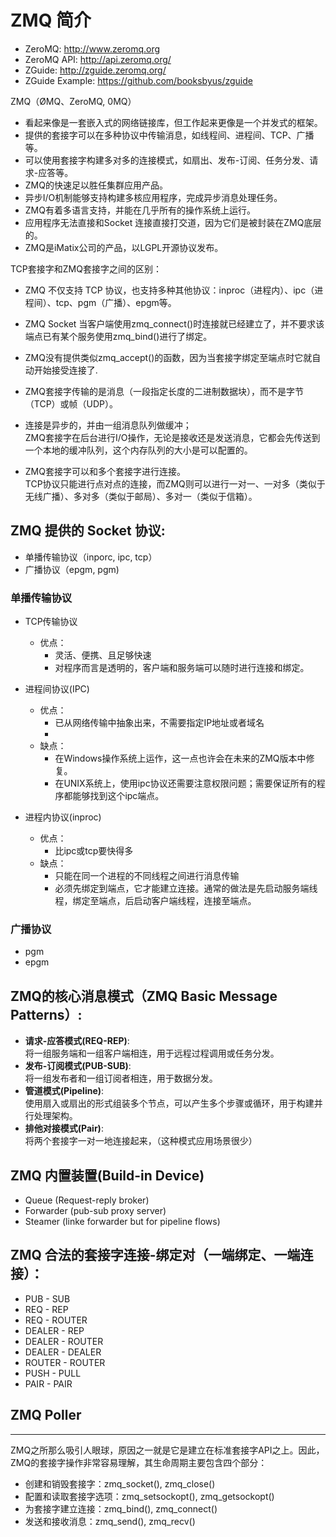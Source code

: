 # ZMQ 简介

 - ZeroMQ: http://www.zeromq.org
 - ZeroMQ API: http://api.zeromq.org/
 - ZGuide: http://zguide.zeromq.org/
 - ZGuide Example: https://github.com/booksbyus/zguide

 ZMQ（ØMQ、ZeroMQ, 0MQ）

 - 看起来像是一套嵌入式的网络链接库，但工作起来更像是一个并发式的框架。
 - 提供的套接字可以在多种协议中传输消息，如线程间、进程间、TCP、广播等。
 - 可以使用套接字构建多对多的连接模式，如扇出、发布-订阅、任务分发、请求-应答等。
 - ZMQ的快速足以胜任集群应用产品。
 - 异步I/O机制能够支持构建多核应用程序，完成异步消息处理任务。
 - ZMQ有着多语言支持，并能在几乎所有的操作系统上运行。
 - 应用程序无法直接和Socket 连接直接打交道，因为它们是被封装在ZMQ底层的。
 - ZMQ是iMatix公司的产品，以LGPL开源协议发布。

TCP套接字和ZMQ套接字之间的区别：

 - ZMQ 不仅支持 TCP 协议，也支持多种其他协议：inproc（进程内）、ipc（进程间）、tcp、pgm（广播）、epgm等。

 - ZMQ Socket 当客户端使用zmq_connect()时连接就已经建立了，并不要求该端点已有某个服务使用zmq_bind()进行了绑定。

 - ZMQ没有提供类似zmq_accept()的函数，因为当套接字绑定至端点时它就自动开始接受连接了.

 - ZMQ套接字传输的是消息（一段指定长度的二进制数据块），而不是字节（TCP）或帧（UDP）。
 
 - 连接是异步的，并由一组消息队列做缓冲；  
 ZMQ套接字在后台进行I/O操作，无论是接收还是发送消息，它都会先传送到一个本地的缓冲队列，这个内存队列的大小是可以配置的。

 - ZMQ套接字可以和多个套接字进行连接。  
 TCP协议只能进行点对点的连接，而ZMQ则可以进行一对一、一对多（类似于无线广播）、多对多（类似于邮局）、多对一（类似于信箱）。

## ZMQ 提供的 Socket 协议:

 - 单播传输协议（inporc, ipc, tcp）
 - 广播协议（epgm, pgm)

 ### 单播传输协议

 - TCP传输协议
    - 优点：
        - 灵活、便携、且足够快速
        - 对程序而言是透明的，客户端和服务端可以随时进行连接和绑定。

 - 进程间协议(IPC)  
    - 优点：
        - 已从网络传输中抽象出来，不需要指定IP地址或者域名
        - 
    - 缺点：
        - 在Windows操作系统上运作，这一点也许会在未来的ZMQ版本中修复。
        - 在UNIX系统上，使用ipc协议还需要注意权限问题；需要保证所有的程序都能够找到这个ipc端点。

 - 进程内协议(inproc)  
    - 优点：
       - 比ipc或tcp要快得多
    - 缺点：
        - 只能在同一个进程的不同线程之间进行消息传输
        - 必须先绑定到端点，它才能建立连接。通常的做法是先启动服务端线程，绑定至端点，后启动客户端线程，连接至端点。

### 广播协议

 - pgm
 - epgm

## ZMQ的核心消息模式（ZMQ Basic Message Patterns）:

 - **请求-应答模式(REQ-REP)**:  
    将一组服务端和一组客户端相连，用于远程过程调用或任务分发。
 - **发布-订阅模式(PUB-SUB)**:  
    将一组发布者和一组订阅者相连，用于数据分发。  
 - **管道模式(Pipeline)**:  
    使用扇入或扇出的形式组装多个节点，可以产生多个步骤或循环，用于构建并行处理架构。 
 - **排他对接模式(Pair)**:  
    将两个套接字一对一地连接起来，（这种模式应用场景很少） 

## ZMQ 内置装置(Build-in Device)

 - Queue (Request-reply broker)
 - Forwarder (pub-sub proxy server)
 - Steamer (linke forwarder but for pipeline flows)

## ZMQ 合法的套接字连接-绑定对（一端绑定、一端连接）：

 - PUB - SUB
 - REQ - REP
 - REQ - ROUTER
 - DEALER - REP
 - DEALER - ROUTER
 - DEALER - DEALER
 - ROUTER - ROUTER
 - PUSH - PULL
 - PAIR - PAIR

## ZMQ Poller


--------------------------------------
 
ZMQ之所那么吸引人眼球，原因之一就是它是建立在标准套接字API之上。因此，ZMQ的套接字操作非常容易理解，其生命周期主要包含四个部分：

 - 创建和销毁套接字：zmq_socket(), zmq_close()
 - 配置和读取套接字选项：zmq_setsockopt(), zmq_getsockopt()
 - 为套接字建立连接：zmq_bind(), zmq_connect()
 - 发送和接收消息：zmq_send(), zmq_recv()
 
 

 



